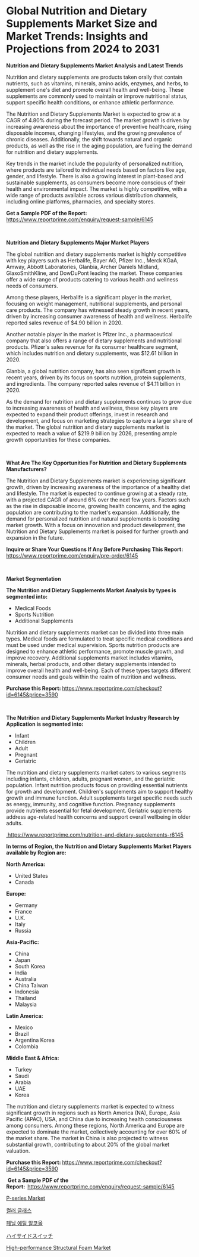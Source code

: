 <p><h1>Global Nutrition and Dietary Supplements Market Size and Market Trends: Insights and Projections from 2024 to 2031</h1></p><p><strong>Nutrition and Dietary Supplements Market Analysis and Latest Trends</strong></p>
<p><p>Nutrition and dietary supplements are products taken orally that contain nutrients, such as vitamins, minerals, amino acids, enzymes, and herbs, to supplement one's diet and promote overall health and well-being. These supplements are commonly used to maintain or improve nutritional status, support specific health conditions, or enhance athletic performance.</p><p>The Nutrition and Dietary Supplements Market is expected to grow at a CAGR of 4.80% during the forecast period. The market growth is driven by increasing awareness about the importance of preventive healthcare, rising disposable incomes, changing lifestyles, and the growing prevalence of chronic diseases. Additionally, the shift towards natural and organic products, as well as the rise in the aging population, are fueling the demand for nutrition and dietary supplements.</p><p>Key trends in the market include the popularity of personalized nutrition, where products are tailored to individual needs based on factors like age, gender, and lifestyle. There is also a growing interest in plant-based and sustainable supplements, as consumers become more conscious of their health and environmental impact. The market is highly competitive, with a wide range of products available across various distribution channels, including online platforms, pharmacies, and specialty stores.</p></p>
<p><strong>Get a Sample PDF of the Report:&nbsp;</strong> <a href="https://www.reportprime.com/enquiry/request-sample/6145">https://www.reportprime.com/enquiry/request-sample/6145</a></p>
<p>&nbsp;</p>
<p><strong>Nutrition and Dietary Supplements Major Market Players</strong></p>
<p><p>The global nutrition and dietary supplements market is highly competitive with key players such as Herbalife, Bayer AG, Pfizer Inc., Merck KGaA, Amway, Abbott Laboratories, Glanbia, Archer Daniels Midland, GlaxoSmithKline, and DowDuPont leading the market. These companies offer a wide range of products catering to various health and wellness needs of consumers.</p><p>Among these players, Herbalife is a significant player in the market, focusing on weight management, nutritional supplements, and personal care products. The company has witnessed steady growth in recent years, driven by increasing consumer awareness of health and wellness. Herbalife reported sales revenue of $4.90 billion in 2020.</p><p>Another notable player in the market is Pfizer Inc., a pharmaceutical company that also offers a range of dietary supplements and nutritional products. Pfizer's sales revenue for its consumer healthcare segment, which includes nutrition and dietary supplements, was $12.61 billion in 2020.</p><p>Glanbia, a global nutrition company, has also seen significant growth in recent years, driven by its focus on sports nutrition, protein supplements, and ingredients. The company reported sales revenue of $4.11 billion in 2020.</p><p>As the demand for nutrition and dietary supplements continues to grow due to increasing awareness of health and wellness, these key players are expected to expand their product offerings, invest in research and development, and focus on marketing strategies to capture a larger share of the market. The global nutrition and dietary supplements market is expected to reach a value of $219.9 billion by 2026, presenting ample growth opportunities for these companies.</p></p>
<p>&nbsp;</p>
<p><strong>What Are The Key Opportunities For Nutrition and Dietary Supplements Manufacturers?</strong></p>
<p><p>The Nutrition and Dietary Supplements market is experiencing significant growth, driven by increasing awareness of the importance of a healthy diet and lifestyle. The market is expected to continue growing at a steady rate, with a projected CAGR of around 6% over the next few years. Factors such as the rise in disposable income, growing health concerns, and the aging population are contributing to the market's expansion. Additionally, the demand for personalized nutrition and natural supplements is boosting market growth. With a focus on innovation and product development, the Nutrition and Dietary Supplements market is poised for further growth and expansion in the future.</p></p>
<p><strong>Inquire or Share Your Questions If Any Before Purchasing This Report:</strong> <a href="https://www.reportprime.com/enquiry/pre-order/6145">https://www.reportprime.com/enquiry/pre-order/6145</a></p>
<p>&nbsp;</p>
<p><strong>Market Segmentation</strong></p>
<p><strong>The Nutrition and Dietary Supplements Market Analysis by types is segmented into:</strong></p>
<p><ul><li>Medical Foods</li><li>Sports Nutrition</li><li>Additional Supplements</li></ul></p>
<p><p>Nutrition and dietary supplements market can be divided into three main types. Medical foods are formulated to treat specific medical conditions and must be used under medical supervision. Sports nutrition products are designed to enhance athletic performance, promote muscle growth, and improve recovery. Additional supplements market includes vitamins, minerals, herbal products, and other dietary supplements intended to improve overall health and well-being. Each of these types targets different consumer needs and goals within the realm of nutrition and wellness.</p></p>
<p><strong>Purchase this Report:&nbsp;</strong><a href="https://www.reportprime.com/checkout?id=6145&price=3590">https://www.reportprime.com/checkout?id=6145&price=3590</a></p>
<p>&nbsp;</p>
<p><strong>The Nutrition and Dietary Supplements Market Industry Research by Application is segmented into:</strong></p>
<p><ul><li>Infant</li><li>Children</li><li>Adult</li><li>Pregnant</li><li>Geriatric</li></ul></p>
<p><p>The nutrition and dietary supplements market caters to various segments including infants, children, adults, pregnant women, and the geriatric population. Infant nutrition products focus on providing essential nutrients for growth and development. Children's supplements aim to support healthy growth and immune function. Adult supplements target specific needs such as energy, immunity, and cognitive function. Pregnancy supplements provide nutrients essential for fetal development. Geriatric supplements address age-related health concerns and support overall wellbeing in older adults.</p></p>
<p><a href="https://www.reportprime.com/nutrition-and-dietary-supplements-r6145">&nbsp;https://www.reportprime.com/nutrition-and-dietary-supplements-r6145</a></p>
<p><strong>In terms of Region, the Nutrition and Dietary Supplements Market Players available by Region are:</strong></p>
<p>
    <p> <strong> North America: </strong>
        <ul>
            <li>United States</li>
            <li>Canada</li>
        </ul>
        </p> 
    <p> <strong> Europe: </strong>
        <ul>
            <li>Germany</li>
            <li>France</li>
            <li>U.K.</li>
            <li>Italy</li>
            <li>Russia</li>
        </ul>
        </p> 
    <p> <strong> Asia-Pacific: </strong>
        <ul>
            <li>China</li>
            <li>Japan</li>
            <li>South Korea</li>
            <li>India</li>
            <li>Australia</li>
            <li>China Taiwan</li>
            <li>Indonesia</li>
            <li>Thailand</li>
            <li>Malaysia</li>
        </ul>
        </p> 
    <p> <strong> Latin America: </strong>
        <ul>
            <li>Mexico</li>
            <li>Brazil</li>
            <li>Argentina Korea</li>
            <li>Colombia</li>
        </ul>
        </p> 
    <p> <strong> Middle East & Africa: </strong>
        <ul>
            <li>Turkey</li>
            <li>Saudi</li>
            <li>Arabia</li>
            <li>UAE</li>
            <li>Korea</li>
        </ul>
    </p>
    </p>
<p><p>The nutrition and dietary supplements market is expected to witness significant growth in regions such as North America (NA), Europe, Asia Pacific (APAC), USA, and China due to increasing health consciousness among consumers. Among these regions, North America and Europe are expected to dominate the market, collectively accounting for over 60% of the market share. The market in China is also projected to witness substantial growth, contributing to about 20% of the global market valuation.</p></p>
<p><strong>Purchase this Report: </strong><a href="https://www.reportprime.com/checkout?id=6145&price=3590">https://www.reportprime.com/checkout?id=6145&price=3590</a></p>
<p>&nbsp;<strong>Get a Sample PDF of the Report:&nbsp;&nbsp;</strong><a href="https://www.reportprime.com/enquiry/request-sample/6145">https://www.reportprime.com/enquiry/request-sample/6145</a></p>
<p><strong></strong></p>
<p><p><a href="https://medium.com/@vallieemard78/p-series-market-trends-focusing-on-p-series-market-insight-and-forecast-analysis-2024-2031-53629e55321d">P-series Market</a></p><p><a href="https://medium.com/@boydsmitham726/2024%EB%85%84%EB%B6%80%ED%84%B0-2031%EB%85%84%EA%B9%8C%EC%A7%80%EC%9D%98-%EA%B8%80%EB%A1%9C%EB%B2%8C-%EC%BB%AC%EB%9F%AC-%EC%9C%A0%EB%A6%AC-%EC%8B%9C%EC%9E%A5-%EA%B8%B0%ED%9A%8C%EC%99%80-%EC%98%88%EC%B8%A1-35ab5600df4f">컬러 글래스</a></p><p><a href="https://medium.com/@frankfurter67567/2024%EB%85%84%EB%B6%80%ED%84%B0-2031%EB%85%84%EA%B9%8C%EC%A7%80%EC%9D%98-%ED%8E%98%EB%8B%90%EC%97%90%ED%8B%B8-%EC%95%8C%EC%BD%9C-%EC%8B%9C%EC%9E%A5-%EC%A0%90%EC%9C%A0%EC%9C%A8-%EB%B0%8F-%EA%B2%BD%EC%9F%81-%ED%92%8D%EA%B2%BD%EC%97%90-%EB%8C%80%ED%95%9C-%ED%86%B5%EC%B0%B0%EB%A0%A5-56ad04e77c4e">페닐 에틸 알코올</a></p><p><a href="https://medium.com/@pedrogers56456/%E3%82%B0%E3%83%AD%E3%83%BC%E3%83%90%E3%83%AB%E3%81%AA%E3%83%8F%E3%82%A4%E3%82%B5%E3%82%A4%E3%83%89%E3%82%B9%E3%82%A4%E3%83%83%E3%83%81%E5%B8%82%E5%A0%B4%E3%81%AF-2024%E5%B9%B4%E3%81%8B%E3%82%892031%E5%B9%B4%E3%81%BE%E3%81%A7%E3%81%AE%E6%9C%9F%E9%96%93%E3%81%AB-%E5%B9%B4%E5%B9%B3%E5%9D%87%E6%88%90%E9%95%B7%E7%8E%874-4-%E3%81%A7%E6%88%90%E9%95%B7%E3%81%99%E3%82%8B%E3%81%A8%E4%BA%88%E6%B8%AC%E3%81%95%E3%82%8C%E3%81%A6%E3%81%84%E3%81%BE%E3%81%99-7a8fc3f7e79c">ハイサイドスイッチ</a></p><p><a href="https://medium.com/@elzaziemann1943/global-high-performance-structural-foam-market-size-share-analysis-by-product-type-by-448c9d6c0115">High-performance Structural Foam Market</a></p></p>